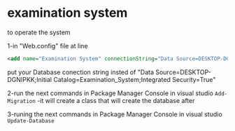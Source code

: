 # examination system
to operate the system

1-in "Web.config" file at line
```xml
<add name="Examination System" connectionString="Data Source=DESKTOP-DGNIPKK;Initial Catalog=Examination_System;Integrated Security=True" providerName="System.Data.SqlClient"></add>
```
put your Database conection string insted of "Data Source=DESKTOP-DGNIPKK;Initial Catalog=Examination_System;Integrated Security=True"

2-run the next commands in Package Manager Console in visual studio ```Add-Migration``` 
-it will create a class that will create the database after 

3-runing the next commands in Package Manager Console in visual studio ```Update-Database```
